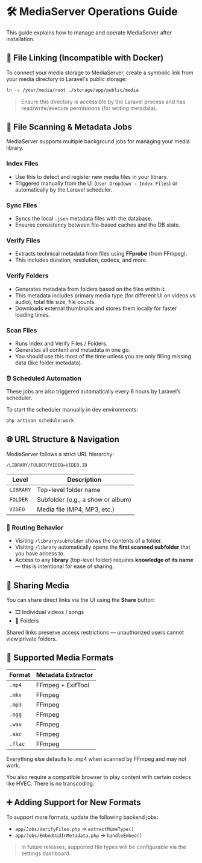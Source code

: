 # 🛠️ MediaServer Operations Guide

This guide explains how to manage and operate MediaServer after installation.

## 📂 File Linking (Incompatible with Docker)

To connect your media storage to MediaServer, create a symbolic link from your media directory to Laravel's public storage:

```bash
ln -s /your/media/root ./storage/app/public/media
```

> Ensure this directory is accessible by the Laravel process and has read/write/execute permissions (for writing metadata).

## 🔄 File Scanning & Metadata Jobs

MediaServer supports multiple background jobs for managing your media library.

### Index Files

* Use this to detect and register new media files in your library.
* Triggered manually from the UI (`User Dropdown → Index Files`) or automatically by the Laravel scheduler.

### Sync Files

* Syncs the local `.json` metadata files with the database.
* Ensures consistency between file-based caches and the DB state.

### Verify Files

* Extracts technical metadata from files using **FFprobe** (from FFmpeg).
* This includes duration, resolution, codecs, and more.

### Verify Folders

* Generates metadata from folders based on the files within it.
* This metadata includes primary media type (for different UI on videos vs audio), total file size, file counts.
* Downloads external thumbnails and stores them locally for faster loading times.

### Scan Files

* Runs Index and Verify Files / Folders.
* Generates all content and metadata in one go.
* You should use this most of the time unless you are only filling missing data (like folder metadata).

### ⏰ Scheduled Automation

These jobs are also triggered automatically every 6 hours by Laravel’s scheduler.

To start the scheduler manually in dev environments:

```bash
php artisan schedule:work
```

## 🌐 URL Structure & Navigation

MediaServer follows a strict URL hierarchy:

```
/LIBRARY/FOLDER?VIDEO=VIDEO.ID
```

| Level      | Description                       |
| ---------- | --------------------------------- |
| `LIBRARY`  | Top-level folder name             |
| `FOLDER`   | Subfolder (e.g., a show or album) |
| `VIDEO`    | Media file (MP4, MP3, etc.)       |

### 🧭 Routing Behavior

* Visiting `/library/subfolder` shows the contents of a folder.
* Visiting `/library` automatically opens the **first scanned subfolder** that you have access to.
* Access to any **library** (top-level folder) requires **knowledge of its name** — this is intentional for ease of sharing.

## 🔗 Sharing Media

You can share direct links via the UI using the **Share** button:

* 🎞️ Individual videos / songs
* 📁 Folders

Shared links preserve access restrictions — unauthorized users cannot view private folders.

## 🎵 Supported Media Formats

| Format  | Metadata Extractor |
| ------- | ------------------ |
| `.mp4`  | FFmpeg + ExifTool  |
| `.mkv`  | FFmpeg             |
| `.mp3`  | FFmpeg             |
| `.ogg`  | FFmpeg             |
| `.wav`  | FFmpeg             |
| `.aac`  | FFmpeg             |
| `.flac` | FFmpeg             |

Everything else defaults to .mp4 when scanned by FFmpeg and may not work.

You also require a compatible browser to play content with certain codecs like HVEC. There is no transcoding.

## ➕ Adding Support for New Formats

To support more formats, update the following backend jobs:

* `app/Jobs/VerifyFiles.php` → `extractMimeType()`
* `app/Jobs/EmbedUidInMetadata.php` → `handleEmbed()`

> In future releases, supported file types will be configurable via the settings dashboard.
